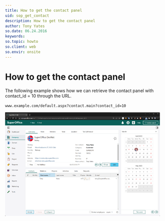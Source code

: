 ```yaml
---
title: How to get the contact panel
uid: sop_get_contact
description: How to get the contact panel
author: Tony Yates
so.date: 06.24.2016
keywords:
so.topic: howto
so.client: web
so.envir: onsite
---
```


# How to get the contact panel

The following example shows how we can retrieve the contact panel with contact\_id = 10 through the URL.

`www.example.com/default.aspx?contact.main?contact_id=10`

![04][img1]

<!-- Referenced links -->

<!-- Referenced images -->
[img1]: media/contact.png

